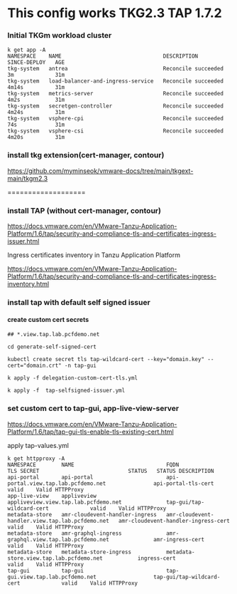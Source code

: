 This config works
TKG2.3
TAP 1.7.2
====================


### Initial TKGm workload cluster
```
k get app -A
NAMESPACE    NAME                                DESCRIPTION           SINCE-DEPLOY   AGE
tkg-system   antrea                              Reconcile succeeded   3m             31m
tkg-system   load-balancer-and-ingress-service   Reconcile succeeded   4m14s          31m
tkg-system   metrics-server                      Reconcile succeeded   4m2s           31m
tkg-system   secretgen-controller                Reconcile succeeded   4m24s          31m
tkg-system   vsphere-cpi                         Reconcile succeeded   74s            31m
tkg-system   vsphere-csi                         Reconcile succeeded   4m20s          31m

```


### install tkg extension(cert-manager, contour)

https://github.com/myminseok/vmware-docs/tree/main/tkgext-main/tkgm2.3


===================

### install TAP (without cert-manager, contour)

https://docs.vmware.com/en/VMware-Tanzu-Application-Platform/1.6/tap/security-and-compliance-tls-and-certificates-ingress-issuer.html

Ingress certificates inventory in Tanzu Application Platform

https://docs.vmware.com/en/VMware-Tanzu-Application-Platform/1.6/tap/security-and-compliance-tls-and-certificates-ingress-inventory.html



### install tap with default self signed issuer


#### create custom cert secrets

```
## *.view.tap.lab.pcfdemo.net

cd generate-self-signed-cert

kubectl create secret tls tap-wildcard-cert --key="domain.key" --cert="domain.crt" -n tap-gui

```

```
k apply -f delegation-custom-cert-tls.yml
```

```
k apply -f  tap-selfsigned-issuer.yml
```

### set custom cert to tap-gui, app-live-view-server
https://docs.vmware.com/en/VMware-Tanzu-Application-Platform/1.6/tap/tap-gui-tls-enable-tls-existing-cert.html

apply tap-values.yml

```
k get httpproxy -A                                      
NAMESPACE        NAME                             FQDN                                              TLS SECRET                            STATUS   STATUS DESCRIPTION
api-portal       api-portal                       api-portal.view.tap.lab.pcfdemo.net               api-portal-tls-cert                   valid    Valid HTTPProxy
app-live-view    appliveview                      appliveview.view.tap.lab.pcfdemo.net              tap-gui/tap-wildcard-cert             valid    Valid HTTPProxy
metadata-store   amr-cloudevent-handler-ingress   amr-cloudevent-handler.view.tap.lab.pcfdemo.net   amr-cloudevent-handler-ingress-cert   valid    Valid HTTPProxy
metadata-store   amr-graphql-ingress              amr-graphql.view.tap.lab.pcfdemo.net              amr-ingress-cert                      valid    Valid HTTPProxy
metadata-store   metadata-store-ingress           metadata-store.view.tap.lab.pcfdemo.net           ingress-cert                          valid    Valid HTTPProxy
tap-gui          tap-gui                          tap-gui.view.tap.lab.pcfdemo.net                  tap-gui/tap-wildcard-cert             valid    Valid HTTPProxy

```
